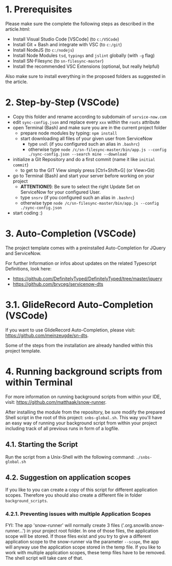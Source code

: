 # 1. Prerequisites

Please make sure the complete the following steps as described in the article.html:

* Install Visual Studio Code [VSCode] (to `c:/VSCode`)
* Install Git + Bash and integrate with VSC (to `c:/git`)
* Install NodeJS (to `c:/nodejs`)
* Install Node Modules `tsd`, `typings` and `jslint` globally (with `-g` flag)
* Install SN-Filesync (to `sn-filesync-master`)
* Install the recommended VSC Extensions (optional, but really helpful)

Also make sure to install everything in the proposed folders as suggested in the article.

# 2. Step-by-Step (VSCode)

* Copy this folder and rename according to subdomain of `service-now.com`
* edit `sync-config.json` and replace every `xxx` within the `roots` attribute
* open Terminal (Bash) and make sure you are in the current project folder
    * prepare node modules by typing: `npm install`
    * start downloading all files of your given user from ServiceNow
        * type `sndl` (if you configured such an alias in `.bashrc`)
        * otherwise type `node /c/sn-filesync-master/bin/app.js --config ./sync-config.json --search mine --download`
* initialize a Git Repository and do a first commit (name it like `initial commit`)
   	* to get to the GIT View simply press [Ctrl+Shift+G]  (or View>Git)
* go to Terminal (Bash) and start your server before working on your project
    * **ATTENTION(!)**: Be sure to select the right Update Set on ServiceNow for your configured User.
    * type `snsrv` (if you configured such an alias in `.bashrc`)
    * otherwise type `node /c/sn-filesync-master/bin/app.js --config ./sync-config.json`
* start coding :)

# 3. Auto-Completion (VSCode)

The project template comes with a preinstalled Auto-Completion for JQuery and ServiceNow.

For further Information or infos about updates on the related Typescript Definitions, look here:

* https://github.com/DefinitelyTyped/DefinitelyTyped/tree/master/jquery
* https://github.com/bryceg/servicenow-dts

# 3.1. GlideRecord Auto-Completion (VSCode)

If you want to use GlideRecord Auto-Completion, please visit: https://github.com/meinzeugde/sn-dts.

Some of the steps from the installation are already handled within this project template.

# 4. Running background scripts from within Terminal

For more information on running background scripts from within your IDE, visit: https://github.com/matthaak/snow-runner.

After installing the module from the repository, be sure modify the prepared Shell script in the root of this project: `snbs-global.sh`.
This way you'll have an easy way of running your background script from within your project including track of all previous runs in form of a logfile.

## 4.1. Starting the Script

Run the script from a Unix-Shell with the following command: `./snbs-global.sh`

## 4.2. Suggestion on application scopes

If you like to you can create a copy of this script for different application scopes.
Therefore you should also create a different file in folder `background_scripts`.

### 4.2.1. Preventing issues with multiple Application Scopes

FYI: The app 'snow-runner' will normally create 3 files ('.org.snowlib.snow-runner...') in your project root folder.
In one of those files, the application scope will be stored. If those files exist and you try to give a different application scope to the snow-runner via the parameter `--scope`, the app will anyway use the application scope stored in the temp file.
If you like to work with multiple application scopes, these temp files have to be removed. The shell script will take care of that.